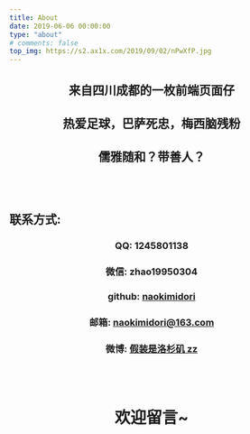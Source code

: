 ```yaml
---
title: About
date: 2019-06-06 00:00:00
type: "about"
# comments: false
top_img: https://s2.ax1x.com/2019/09/02/nPwXfP.jpg
---
```


## <center>来自四川成都的一枚前端页面仔</center>

## <center>热爱足球，巴萨死忠，梅西脑残粉</center>

## <center>儒雅随和？带善人？</center>

<br/>
<br/>

## 联系方式:

### <center>QQ: 1245801138</center>

### <center>微信: zhao19950304</center>

### <center>github: [naokimidori](https://github.com/naokimidori)</center>

### <center>邮箱: naokimidori@163.com</center>

### <center>微博: [假装是洛杉矶 zz](https://weibo.com/u/2202529127)</center>

<br/>
<br/>

# <center>欢迎留言~</center>
